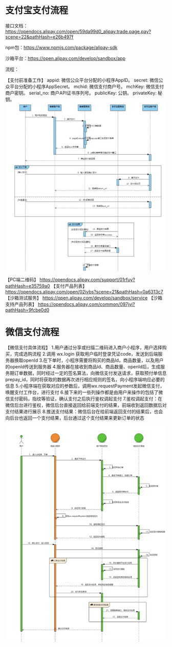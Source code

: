 # 支付宝支付流程

接口文档：https://opendocs.alipay.com/open/59da99d0_alipay.trade.page.pay?scene=22&pathHash=e26b497f

npm包：https://www.npmjs.com/package/alipay-sdk

沙箱平台：https://open.alipay.com/develop/sandbox/app

流程：

【支付前准备工作】
appid: 微信公众平台分配的小程序AppID。
secret: 微信公众平台分配的小程序AppSecret。
mchid: 微信支付商户号。
mchKey: 微信支付商户密钥。
serial_no: 商户API证书序列号。
publicKey: 公钥。
privateKey: 秘钥。<img src='./images/flow_chart.png'>

【PC端二维码】
https://opendocs.alipay.com/support/01rfuy?pathHash=e35759a0
【支付产品列表】
https://opendocs.alipay.com/open/02ivbs?scene=21&pathHash=0a6313c7
【沙箱测试服务】
https://open.alipay.com/develop/sandbox/service
【沙箱支持产品列表】
https://opendocs.alipay.com/common/097jyi?pathHash=9fcbe0d0

# 微信支付流程

【微信支付具体流程】
1.用户通过分享或扫描二维码进入商户小程序，用户选择购买，完成选购流程
2.调用 wx.login 获取用户临时登录凭证code，发送到后端服务器换取openId
3.在下单时，小程序需要将购买的商品Id，商品数量，以及用户的openId传送到服务器
4.服务器在接收到商品Id、商品数量、openId后，生成服务期订单数据，同时经过一定的签名算法，向微信支付发送请求，获取预付单信息prepay_id，同时将获取的数据再次进行相应规则的签名，向小程序端响应必要的信息
5.小程序端在获取对应的参数后，调用wx.requestPayment发起微信支付，唤醒支付工作台，进行支付
6.接下来的一些列操作都是由用户来操作的包括了微信支付密码，指纹等验证，确认支付之后执行鉴权调起支付
7.鉴权调起支付：在微信后台进行鉴权，微信后台直接返回给前端支付的结果，前端收到返回数据后对支付结果进行展示
8.推送支付结果：微信后台在给前端返回支付的结果后，也会向后台也返回一个支付结果，后台通过这个支付结果来更新订单的状态

<img src='./images/flow_chart_wx.png'>





























































